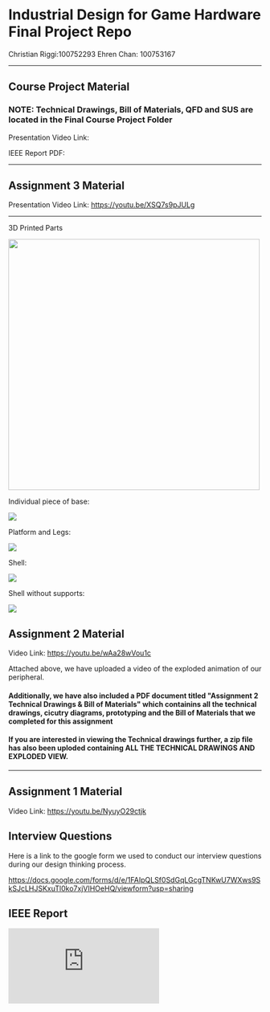 # Industrial Design for Game Hardware Final Project Repo

Christian Riggi:100752293
Ehren Chan: 100753167
____________________________________________________________
## Course Project Material

### NOTE: Technical Drawings, Bill of Materials, QFD and SUS are located in the Final Course Project Folder

Presentation Video Link:

IEEE Report PDF:


____________________________________________________________
## Assignment 3 Material

Presentation Video Link:
https://youtu.be/XSQ7s9pJULg

____________________________________________________________

3D Printed Parts

<img src="https://cdn.discordapp.com/attachments/686777864875409409/1040812977487626250/851A059F-C3CF-40E8-9026-C874C1A34ABA.jpg" height="500" width="500" >

Individual piece of base:

<img src="https://cdn.discordapp.com/attachments/686777864875409409/1040785487507488818/image.png" >

Platform and Legs:

<img src="https://cdn.discordapp.com/attachments/686777864875409409/1040786047098957894/image.png" >

Shell:

<img src="https://cdn.discordapp.com/attachments/686777864875409409/1040786589548294155/image.png" >

Shell without supports:

<img src="https://cdn.discordapp.com/attachments/686777864875409409/1040786782142341161/image.png" >

## Assignment 2 Material

Video Link:
https://youtu.be/wAa28wVou1c

Attached above, we have uploaded a video of the exploded animation of our peripheral.

#### Additionally, we have also included a PDF document titled "Assignment 2 Technical Drawings & Bill of Materials" which containins all the technical drawings, cicutry diagrams, prototyping and the Bill of Materials that we completed for this assignment

#### If you are interested in viewing the Technical drawings further, a zip file has also been uploded containing ALL THE TECHNICAL DRAWINGS AND EXPLODED VIEW.

____________________________________________________________

## Assignment 1 Material

Video Link:
https://youtu.be/NyuyO29ctjk

## Interview Questions

Here is a link to the google form we used to conduct our interview questions during our design thinking process.

https://docs.google.com/forms/d/e/1FAIpQLSf0SdGqLGcgTNKwU7WXws9SkSJcLHJSKxuTl0ko7xjVIHOeHQ/viewform?usp=sharing

## IEEE Report

![Game_Hardware_Assignment 1 Final Paper.pdf](https://github.com/dukeofdance/Game-Hardware-A1/files/9670870/Game_Hardware_Assignment.1.Final.Paper.pdf)



